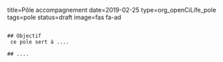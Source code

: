title=Pôle accompagnement
date=2019-02-25
type=org_openCiLife_pole
tags=pole
status=draft
image=fas fa-ad
~~~~~~

## Objectif
 ce pole sert à ....

## ....